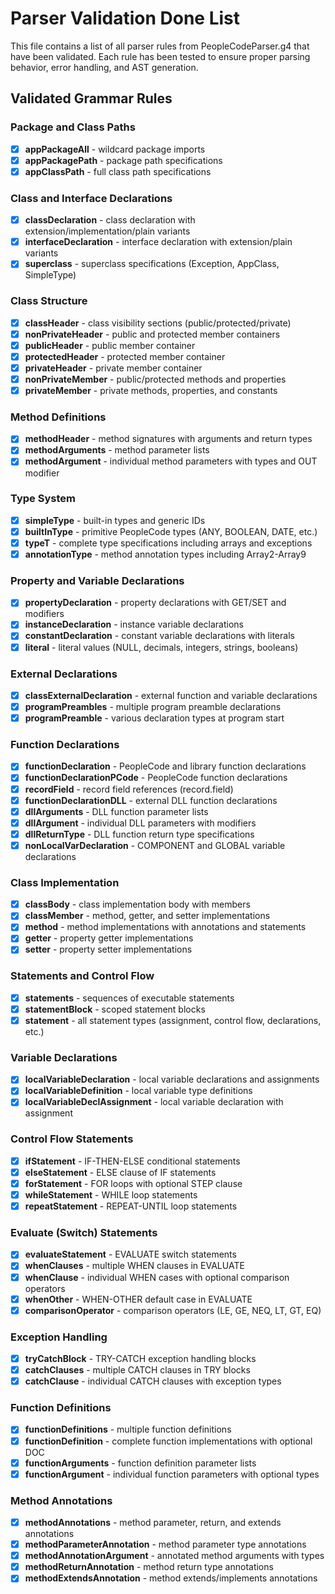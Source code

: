 # Parser Validation Done List

This file contains a list of all parser rules from PeopleCodeParser.g4 that have been validated. Each rule has been tested to ensure proper parsing behavior, error handling, and AST generation.

## Validated Grammar Rules

### Package and Class Paths
- [x] **appPackageAll** - wildcard package imports
- [x] **appPackagePath** - package path specifications
- [x] **appClassPath** - full class path specifications

### Class and Interface Declarations
- [x] **classDeclaration** - class declaration with extension/implementation/plain variants
- [x] **interfaceDeclaration** - interface declaration with extension/plain variants
- [x] **superclass** - superclass specifications (Exception, AppClass, SimpleType)

### Class Structure
- [x] **classHeader** - class visibility sections (public/protected/private)
- [x] **nonPrivateHeader** - public and protected member containers
- [x] **publicHeader** - public member container
- [x] **protectedHeader** - protected member container
- [x] **privateHeader** - private member container
- [x] **nonPrivateMember** - public/protected methods and properties
- [x] **privateMember** - private methods, properties, and constants

### Method Definitions
- [x] **methodHeader** - method signatures with arguments and return types
- [x] **methodArguments** - method parameter lists
- [x] **methodArgument** - individual method parameters with types and OUT modifier

### Type System
- [x] **simpleType** - built-in types and generic IDs
- [x] **builtInType** - primitive PeopleCode types (ANY, BOOLEAN, DATE, etc.)
- [x] **typeT** - complete type specifications including arrays and exceptions
- [x] **annotationType** - method annotation types including Array2-Array9

### Property and Variable Declarations
- [x] **propertyDeclaration** - property declarations with GET/SET and modifiers
- [x] **instanceDeclaration** - instance variable declarations
- [x] **constantDeclaration** - constant variable declarations with literals
- [x] **literal** - literal values (NULL, decimals, integers, strings, booleans)

### External Declarations
- [x] **classExternalDeclaration** - external function and variable declarations
- [x] **programPreambles** - multiple program preamble declarations
- [x] **programPreamble** - various declaration types at program start

### Function Declarations
- [x] **functionDeclaration** - PeopleCode and library function declarations
- [x] **functionDeclarationPCode** - PeopleCode function declarations
- [x] **recordField** - record field references (record.field)
- [x] **functionDeclarationDLL** - external DLL function declarations
- [x] **dllArguments** - DLL function parameter lists
- [x] **dllArgument** - individual DLL parameters with modifiers
- [x] **dllReturnType** - DLL function return type specifications
- [x] **nonLocalVarDeclaration** - COMPONENT and GLOBAL variable declarations

### Class Implementation
- [x] **classBody** - class implementation body with members
- [x] **classMember** - method, getter, and setter implementations
- [x] **method** - method implementations with annotations and statements
- [x] **getter** - property getter implementations
- [x] **setter** - property setter implementations

### Statements and Control Flow
- [x] **statements** - sequences of executable statements
- [x] **statementBlock** - scoped statement blocks
- [x] **statement** - all statement types (assignment, control flow, declarations, etc.)

### Variable Declarations
- [x] **localVariableDeclaration** - local variable declarations and assignments
- [x] **localVariableDefinition** - local variable type definitions
- [x] **localVariableDeclAssignment** - local variable declaration with assignment

### Control Flow Statements
- [x] **ifStatement** - IF-THEN-ELSE conditional statements
- [x] **elseStatement** - ELSE clause of IF statements
- [x] **forStatement** - FOR loops with optional STEP clause
- [x] **whileStatement** - WHILE loop statements
- [x] **repeatStatement** - REPEAT-UNTIL loop statements

### Evaluate (Switch) Statements
- [x] **evaluateStatement** - EVALUATE switch statements
- [x] **whenClauses** - multiple WHEN clauses in EVALUATE
- [x] **whenClause** - individual WHEN cases with optional comparison operators
- [x] **whenOther** - WHEN-OTHER default case in EVALUATE
- [x] **comparisonOperator** - comparison operators (LE, GE, NEQ, LT, GT, EQ)

### Exception Handling
- [x] **tryCatchBlock** - TRY-CATCH exception handling blocks
- [x] **catchClauses** - multiple CATCH clauses in TRY blocks
- [x] **catchClause** - individual CATCH clauses with exception types

### Function Definitions
- [x] **functionDefinitions** - multiple function definitions
- [x] **functionDefinition** - complete function implementations with optional DOC
- [x] **functionArguments** - function definition parameter lists
- [x] **functionArgument** - individual function parameters with optional types

### Method Annotations
- [x] **methodAnnotations** - method parameter, return, and extends annotations
- [x] **methodParameterAnnotation** - method parameter type annotations
- [x] **methodAnnotationArgument** - annotated method arguments with types
- [x] **methodReturnAnnotation** - method return type annotations
- [x] **methodExtendsAnnotation** - method extends/implements annotations